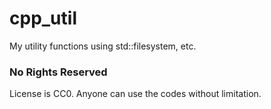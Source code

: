 # cpp_util
My utility functions using std::filesystem, etc.

### No Rights Reserved
License is CC0. Anyone can use the codes without limitation.
